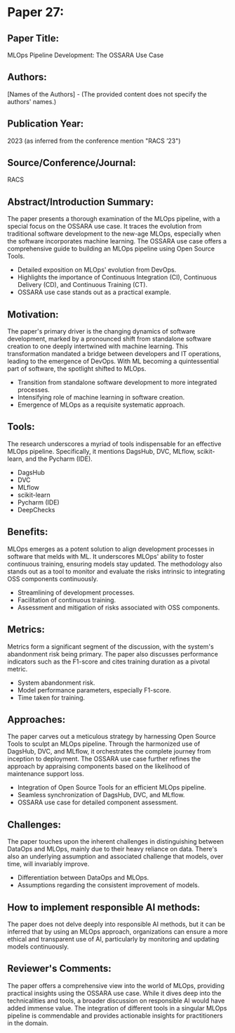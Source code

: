 # Paper 27:

## Paper Title: 
MLOps Pipeline Development: The OSSARA Use Case

## Authors: 
[Names of the Authors] - (The provided content does not specify the authors' names.)

## Publication Year: 
2023 (as inferred from the conference mention "RACS ’23")

## Source/Conference/Journal: 
RACS

## Abstract/Introduction Summary:
The paper presents a thorough examination of the MLOps pipeline, with a special focus on the OSSARA use case. It traces the evolution from traditional software development to the new-age MLOps, especially when the software incorporates machine learning. The OSSARA use case offers a comprehensive guide to building an MLOps pipeline using Open Source Tools.

- Detailed exposition on MLOps' evolution from DevOps.
- Highlights the importance of Continuous Integration (CI), Continuous Delivery (CD), and Continuous Training (CT).
- OSSARA use case stands out as a practical example.

## Motivation:
The paper's primary driver is the changing dynamics of software development, marked by a pronounced shift from standalone software creation to one deeply intertwined with machine learning. This transformation mandated a bridge between developers and IT operations, leading to the emergence of DevOps. With ML becoming a quintessential part of software, the spotlight shifted to MLOps.

- Transition from standalone software development to more integrated processes.
- Intensifying role of machine learning in software creation.
- Emergence of MLOps as a requisite systematic approach.

## Tools:
The research underscores a myriad of tools indispensable for an effective MLOps pipeline. Specifically, it mentions DagsHub, DVC, MLflow, scikit-learn, and the Pycharm (IDE).

- DagsHub
- DVC
- MLflow
- scikit-learn
- Pycharm (IDE)
- DeepChecks

## Benefits:
MLOps emerges as a potent solution to align development processes in software that melds with ML. It underscores MLOps' ability to foster continuous training, ensuring models stay updated. The methodology also stands out as a tool to monitor and evaluate the risks intrinsic to integrating OSS components continuously.

- Streamlining of development processes.
- Facilitation of continuous training.
- Assessment and mitigation of risks associated with OSS components.

## Metrics:
Metrics form a significant segment of the discussion, with the system's abandonment risk being primary. The paper also discusses performance indicators such as the F1-score and cites training duration as a pivotal metric.

- System abandonment risk.
- Model performance parameters, especially F1-score.
- Time taken for training.

## Approaches:
The paper carves out a meticulous strategy by harnessing Open Source Tools to sculpt an MLOps pipeline. Through the harmonized use of DagsHub, DVC, and MLflow, it orchestrates the complete journey from inception to deployment. The OSSARA use case further refines the approach by appraising components based on the likelihood of maintenance support loss.

- Integration of Open Source Tools for an efficient MLOps pipeline.
- Seamless synchronization of DagsHub, DVC, and MLflow.
- OSSARA use case for detailed component assessment.

## Challenges:
The paper touches upon the inherent challenges in distinguishing between DataOps and MLOps, mainly due to their heavy reliance on data. There's also an underlying assumption and associated challenge that models, over time, will invariably improve.

- Differentiation between DataOps and MLOps.
- Assumptions regarding the consistent improvement of models.

## How to implement responsible AI methods:
The paper does not delve deeply into responsible AI methods, but it can be inferred that by using an MLOps approach, organizations can ensure a more ethical and transparent use of AI, particularly by monitoring and updating models continuously.

## Reviewer's Comments:
The paper offers a comprehensive view into the world of MLOps, providing practical insights using the OSSARA use case. While it dives deep into the technicalities and tools, a broader discussion on responsible AI would have added immense value. The integration of different tools in a singular MLOps pipeline is commendable and provides actionable insights for practitioners in the domain.
